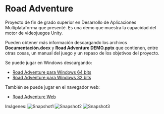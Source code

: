 # Road Adventure

Proyecto de fin de grado superior en Desarrollo de Aplicaciones Multiplataforma que presenté. Es una demo que muestra la capacidad del motor de videojuegos Unity.

Pueden obtener más información descargando los archivos **Documentación.docx** y **Road Adventure DEMO.pptx** que contienen, entre otras cosas, un manual del juego y un repaso de los objetivos del proyecto.

Se puede jugar en Windows descargando:
- [Road Adventure para Windows 64 bits](https://github.com/Pronink/roadAdventure/raw/master/Ejecutables/JUEGO%20COMPLETO%2064bits.zip)
- [Road Adventure para Windows 32 bits](https://github.com/Pronink/roadAdventure/raw/master/Ejecutables/JUEGO%20COMPLETO%2032bits.zip)

También se puede jugar en el navegador web:
- [Road Adventure Web](https://pronink.github.io/roadAdventure/)

Imágenes:
![Snapshot1](https://i.gyazo.com/db9e2600453ba5ceeee3bd42614c914b.png)
![Snapshot2](https://i.gyazo.com/b426fd11ead9d25460133c8f4d21bae5.png)
![Snapshot3](https://i.gyazo.com/8aa92da472304fe8dbecfb2bcdaeb6c9.png)
